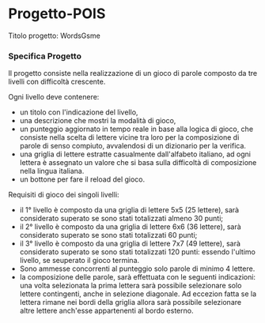 # Progetto-POIS

Titolo progetto:	WordsGsme<br>

### Specifica Progetto
Il progetto consiste nella realizzazione di un gioco di parole composto da tre livelli con difficoltà crescente.

Ogni livello deve contenere:
- un titolo con l'indicazione del livello,
- una descrizione che mostri la modalità di gioco,
- un punteggio aggiornato in tempo reale in base alla logica di gioco, che consiste nella scelta di lettere vicine tra loro per la composizione di parole di senso compiuto, avvalendosi di un dizionario per la verifica.
- una griglia di lettere estratte casualmente dall'alfabeto italiano, ad ogni lettera è assegnato un valore che si basa sulla difficoltà di composizione nella lingua italiana.
- un bottone per fare il reload del gioco.

Requisiti di gioco dei singoli livelli:
- il 1° livello è composto da una griglia di lettere 5x5 (25 lettere), sarà considerato superato se sono stati totalizzati almeno 30 punti;
- il 2° livello è composto da una griglia di lettere 6x6 (36 lettere), sarà considerato superato se sono stati totalizzati 60 punti;
- il 3° livello è composto da una griglia di lettere 7x7 (49 lettere), sarà considerato superato se sono stati totalizzati 120 punti:
  essendo l'ultimo livello, se seuperato il gioco termina.
- Sono ammesse concorrenti al punteggio solo parole di minimo 4 lettere.
- la composizione delle parole, sarà effettuata con le seguenti indicazioni: una volta selezionata la prima lettera sarà possibile selezionare solo lettere contingenti, anche in selezione diagonale. Ad eccezion fatta se la lettera rimane nei bordi della griglia allora sarà possibile selezionare altre lettere anch'esse appartenenti al bordo esterno.
